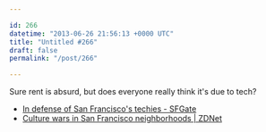 ```yaml
---

id: 266
datetime: "2013-06-26 21:56:13 +0000 UTC"
title: "Untitled #266"
draft: false
permalink: "/post/266"

---
```


Sure rent is absurd, but does everyone really think it's due to tech?  

 
 * [In defense of San Francisco's techies - SFGate](http://www.sfgate.com/technology/dotcommentary/article/In-defense-of-San-Francisco-s-techies-4616783.php?cmpid=gplus)
 * [Culture wars in San Francisco neighborhoods | ZDNet](http://www.zdnet.com/culture-wars-in-san-francisco-neighborhoods-7000017228/)


